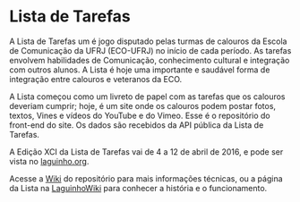 # Lista de Tarefas
A Lista de Tarefas um é jogo disputado pelas turmas de calouros da Escola de Comunicação da UFRJ (ECO-UFRJ) no início de cada período. As tarefas envolvem habilidades de Comunicação, conhecimento cultural e integração com outros alunos. A Lista é hoje uma importante e saudável forma de integração entre calouros e veteranos da ECO.

A Lista começou como um livreto de papel com as tarefas que os calouros deveriam cumprir; hoje, é um site onde os calouros podem postar fotos, textos, Vines e vídeos do YouTube e do Vimeo. Esse é o repositório do front-end do site. Os dados são recebidos da API pública da Lista de Tarefas.

A Edição XCI da Lista de Tarefas vai de 4 a 12 de abril de 2016, e pode ser vista no [laguinho.org](laguinho.org).

Acesse a [Wiki](https://github.com/laguinho/lista/wiki) do repositório para mais informações técnicas, ou a página da Lista na [LaguinhoWiki](http://laguinho.wikia.com/wiki/Lista%20de%20Tarefas) para conhecer a história e o funcionamento.
